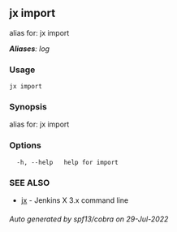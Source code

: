 ## jx import

alias for: jx import

***Aliases**: log*

### Usage

```
jx import
```

### Synopsis

alias for: jx import

### Options

```
  -h, --help   help for import
```

### SEE ALSO

* [jx](jx.md)	 - Jenkins X 3.x command line

###### Auto generated by spf13/cobra on 29-Jul-2022
